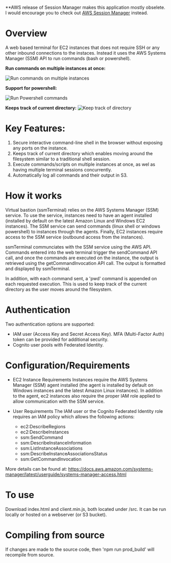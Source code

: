 **AWS release of Session Manager makes this application mostly obselete. I would encourage you to check out [AWS Session Manager](https://aws.amazon.com/blogs/aws/new-session-manager/) instead.

# Overview
A web based terminal for EC2 instances that does not require SSH or any other inbound connections to the instaces. Instead it uses the AWS Systems Manager (SSM) API to run commands (bash or powershell).

**Run commands on multiple instances at once:**

![Run commands on multiple instances](/screenshots/multi-select.png) 

**Support for powershell:**

![Run Powershell commands](/screenshots/powershell.png)

**Keeps track of current directory:**
![Keep track of directory](/screenshots/dir-state.png)

# Key Features:

 1. Secure interactive command-line shell in the browser without exposing any ports on the instance.
 2. Keeps track of current directory which enables moving around the filesystem similar to a traditional shell session.
 3. Execute commands/scripts on multiple instances at once, as wel as having multiple terminal sessions concurrently. 
 4. Automatically log all commands and their output in S3. 

# How it works
Virtual bastion (ssmTerminal) relies on the AWS Systems Manager (SSM) service. To use the service, instances need to have an agent installed (installed by default on the latest Amazon Linux and Windows EC2 instances). The SSM service can send commands (linux shell or windows powershell) to instances through the agents. Finally, EC2 instances require access to the SSM service (outbound access from the instances).

ssmTerminal communciates with the SSM service using the AWS API. Commands entered into the web terminal trigger the sendCommand API call, and once the commands are executed on the instance, the output is retrieved using the getCommandInvocation API call. The output is formatted and displayed by ssmTerminal.

In addition, with each command sent, a 'pwd' command is appended on each requested execution. This is used to keep track of the current directory as the user moves around the filesystem.

# Authentication
Two authentication options are supported:
 - IAM user (Access Key and Secret Access Key). MFA (Multi-Factor Auth) token can be provided for additional security.
 - Cognito user pools with Federated Identity.

# Configuration/Requirements

- EC2 Instance Requirements
 Instances require the AWS Systems Manager (SSM) agent installed (the agent is installed by default on Windows instances and the latest Amazon Linux instances).  In addition to the agent, ec2 instances also require the proper IAM role applied to allow communication with the SSM service.

- User Requirements
The IAM user or the Cognito Federated Identity role requires an IAM policy which allows the following actions:
	- ec2:DescribeRegions
	- ec2:DescribeInstances
	- ssm:SendCommand
	- ssm:DescribeInstanceInformation
	- ssm:ListInstanceAssociations
	- ssm:DescribeInstanceAssociationsStatus
	- ssm:GetCommandInvocation


More details can be found at: 
https://docs.aws.amazon.com/systems-manager/latest/userguide/systems-manager-access.html

# To use
Download index.html and client.min.js, both located under /src. It can be run locally or hosted on a webserver (or S3 bucket).

# Compiling from source
If changes are made to the source code, then 'npm run prod_build' will recompile from source. 



